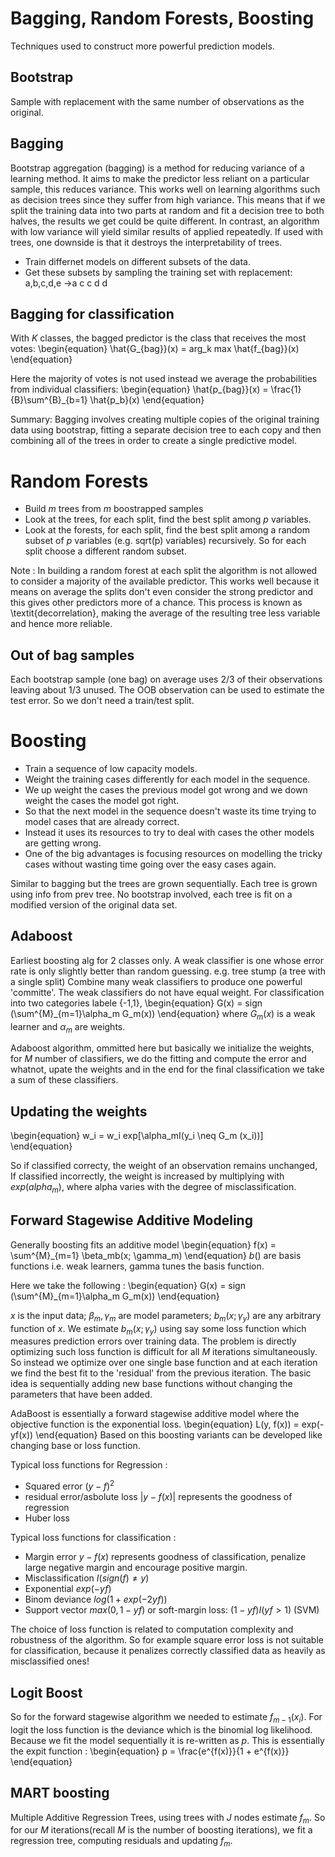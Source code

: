 # Bagging, Random Forests, Boosting
Techniques used to construct more powerful prediction models.

## Bootstrap
Sample with replacement with the same number of observations as the original.

## Bagging
Bootstrap aggregation (bagging) is a method for reducing variance of a learning method.
It aims to make the predictor less reliant on a particular sample, this reduces variance.
This works well on learning algorithms such as decision trees since they suffer from high variance. This means that if we split the training data into two parts at random and fit a decision tree to both halves, the results we get could be quite different.
In contrast, an algorithm with low variance will yield similar results of applied repeatedly.
If used with trees, one downside is that it destroys the interpretability of trees.

- Train differnet models on different subsets of the data.
- Get these subsets by sampling the training set with replacement: a,b,c,d,e ->a c c d d

## Bagging for classification
With $K$ classes, the bagged predictor is the class that receives the most votes:
\begin{equation}
\hat{G_{bag}}(x) = arg_k max \hat{f_{bag}}(x)
\end{equation}

Here the majority of votes is not used instead we average the probabilities from individual classifiers:
\begin{equation}
\hat{p_{bag}}(x) = \frac{1}{B}\sum^{B}_{b=1} \hat{p_b}(x)
\end{equation}

Summary: Bagging involves creating multiple copies of the original training data using bootstrap, fitting a separate decision tree to each copy and then combining all of the trees in order to create a single predictive model.

# Random Forests
- Build $m$ trees from $m$ boostrapped samples
- Look at the trees, for each split, find the best split among $p$ variables.
- Look at the forests, for each split, find the best split among a random subset of $p$ variables (e.g. sqrt(p) variables) recursively. So for each split choose a different random subset.

Note : In building a random forest at each split the algorithm is not allowed to consider a majority of the available predictor. This works well because it means on average the splits don't even consider the strong predictor and this gives other predictors more of a chance. This process is known as \textit{decorrelation}, making the average of the resulting tree less variable and hence more reliable.

## Out of bag samples
Each bootstrap sample (one bag) on average uses 2/3 of their observations leaving about 1/3 unused.
The OOB observation can be used to estimate the test error. So we don't need a train/test split.

# Boosting
- Train a sequence of low capacity models.
- Weight the training cases differently for each model in the sequence.
- We up weight the cases the previous model got wrong and we down weight the cases the model got right.
- So that the next model in the sequence doesn't waste its time trying to model cases that are already correct.
- Instead it uses its resources to try to deal with cases the other models are getting wrong.
- One of the big advantages is focusing resources on modelling the tricky cases without wasting time going over the easy cases again.



Similar to bagging but the trees are grown sequentially. Each tree is grown using info from prev tree. No bootstrap involved, each tree is fit on a modified version of the original data set.

## Adaboost
Earliest boosting alg for 2 classes only.
A weak classifier is one whose error rate is only slightly better than random guessing. e.g. tree stump (a tree with a single split)
Combine many weak classifiers to produce one powerful 'committe'. The weak classifiers do not have equal weight.
For classification into two categories labele {-1,1},
\begin{equation}
G(x) = sign (\sum^{M}_{m=1}\alpha_m G_m(x))
\end{equation}
where $G_m(x)$ is a weak learner and $\alpha_m$ are weights.

Adaboost algorithm, ommitted here but basically we initialize the weights, for $M$ number of classifiers, we do the fitting and compute the error and whatnot, upate the weights and in the end for the final classification we take a sum of these classifiers.
## Updating the weights
\begin{equation}
w_i = w_i exp[\alpha_mI(y_i \neq G_m (x_i))]
\end{equation}

So if classified correcty, the weight of an observation remains unchanged,
If classified incorrectly, the weight is increased by multiplying with $exp(alpha_m)$, where alpha varies with the degree of misclassification.

## Forward Stagewise Additive Modeling
Generally boosting fits an additive model
\begin{equation}
f(x) = \sum^{M}_{m=1} \beta_mb(x; \gamma_m)
\end{equation}
$b()$ are basis functions i.e. weak learners, gamma tunes the basis function.

Here we take the following :
\begin{equation}
G(x) = sign (\sum^{M}_{m=1}\alpha_m G_m(x))
\end{equation}

$x$ is the input data; ${\beta_m, \gamma_m}$ are model parameters;
$b_m(x;\gamma_y)$ are any arbitrary function of $x$.
We estimate $b_m(x;\gamma_y)$ using say some loss function which measures prediction errors over training data.
The problem is directly optimizing such loss function is difficult for all $M$ iterations simultaneously.
So instead we optimize over one single base function and at each iteration we find the best fit to the 'residual' from the previous iteration. The basic idea is sequentially adding new base functions without changing the parameters that have been added.

AdaBoost is essentially a forward stagewise additive model where the objective function is the exponential loss.
\begin{equation}
L(y, f(x)) = exp(-yf(x))
\end{equation}
Based on this boosting variants can be developed like changing base or loss function.

Typical loss functions for Regression :

- Squared error $(y - f)^2$
- residual error/asbolute loss $|y - f(x)|$ represents the goodness of regression
- Huber loss

Typical loss functions for classification :

- Margin error $y-f(x)$ represents goodness of classification, penalize large negative margin and encourage positive margin.
- Misclassification  $I(sign(f) \neq y)$
- Exponential  $exp(-yf)$
- Binom deviance $log(1+exp(-2yf))$
- Support vector  $max(0,1 - yf)$  or soft-margin loss: $(1 − yf)I(yf > 1)$ (SVM)

The choice of loss function is related to computation complexity and robustness of the algorithm.
So for example square error loss is not suitable for classification, because it penalizes correctly classified data as heavily as misclassified ones!

## Logit Boost
So for the forward stagewise algorithm we needed to estimate $f_{m-1}(x_i)$.
For logit the loss function is the deviance which is the binomial log likelihood. Because we fit the model sequentially it is re-written as $p$. This is essentially the expit function :
\begin{equation}
p = \frac{e^{f(x)}}{1 + e^{f(x)}}
\end{equation}

## MART boosting
Multiple Additive Regression Trees, using trees with $J$ nodes estimate $f_m$.
So for our $M$ iterations(recall $M$ is the number of boosting iterations), we fit a regression tree, computing residuals and updating $f_m$.



